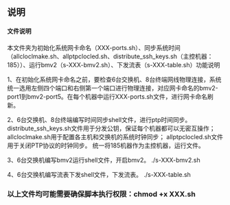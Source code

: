 ## 说明

#### 文件说明

本文件夹为初始化系统网卡命名（XXX-ports.sh）、同步系统时间（allcloclmake.sh、allptpclocled.sh、distribute_ssh_keys.sh（主控机器：185））、运行bmv2（s-XXX-bmv2.sh）、下发流表（s-XXX-table.sh）功能说明

1、在初始化系统网卡命名之前，要检查6台交换机、8台终端网线物理连接，系统统一选用左侧四个端口和右侧第一个端口进行物理连接，对应网卡命名的bmv2-port1到bmv2-port5。在每个机器中运行XXX-ports.sh文件，进行网卡命名刷新。

2、6台交换机、8台终端编写时间同步shell文件，进行ptp时间同步。
distribute_ssh_keys.sh文件用于分发公钥，保证每个机器都可以无密互操作；
allcloclmake.sh用于配置各主机和交换机的系统时钟同步；
allptpclocled.sh文件用于关闭PTP协议的时钟同步。
统一将185机器作为主控机器，运行文件。

3、6台交换机编写bmv2运行shell文件，开启bmv2。
./s-XXX-bmv2.sh

4、6台交换机编写流表下发shell文件，下发流表。
./s-XXX-table.sh

### 以上文件均可能需要确保脚本执行权限：chmod +x XXX.sh